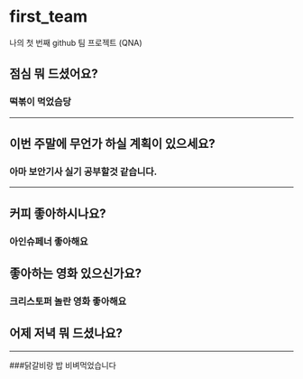 # first_team
나의 첫 번째 github 팀 프로젝트 (QNA)
## 점심 뭐 드셨어요?
### 떡볶이 먹었슴당

***
## 이번 주말에 무언가 하실 계획이 있으세요?
### 아마 보안기사 실기 공부할것 같습니다.

***
## 커피 좋아하시나요?
### 아인슈페너 좋아해요
## 좋아하는 영화 있으신가요?
### 크리스토퍼 놀란 영화 좋아해요
## 어제 저녁 뭐 드셨나요?
***
###닭갈비랑 밥 비벼먹었습니다
